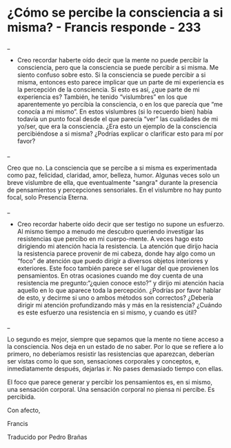 # ¿Cómo se percibe la consciencia a si misma? - Francis responde - 233

_

- Creo recordar haberte o&iacute;do decir que la mente no puede percibir la consciencia, pero que la consciencia se puede percibir a si misma. Me siento confuso sobre esto. Si la consciencia se puede percibir a si misma, entonces esto parece implicar que un parte de mi experiencia es la percepci&oacute;n de 
la consciencia. Si
 esto es as&iacute;, &iquest;que parte de mi experiencia es? Tambi&eacute;n, he tenido &ldquo;vislumbres&rdquo; en los que aparentemente yo percib&iacute;a la consciencia, o en los que parec&iacute;a que &ldquo;me conoc&iacute;a a mi mismo&rdquo;. En estos vislumbres (si lo recuerdo bien) hab&iacute;a todav&iacute;a un punto focal desde el que parec&iacute;a &ldquo;ver&rdquo; las cualidades de mi yo/ser, que era la consciencia. &iquest;Era esto un ejemplo de la consciencia percibi&eacute;ndose a si misma? &iquest;Podr&iacute;as explicar o clarificar esto para m&iacute; por favor? 

_

Creo que no. La consciencia que se percibe a si misma es experimentada como paz, felicidad, claridad, amor, belleza, humor. Algunas veces solo un breve vislumbre de ella, que eventualmente &quot;sangra&quot; durante la presencia de pensamientos y percepciones sensoriales. En el vislumbre no hay punto focal, solo Presencia Eterna.

_

- Creo recordar haberte o&iacute;do decir que ser testigo no supone un esfuerzo. Al mismo tiempo a menudo me descubro queriendo investigar las resistencias que percibo en mi cuerpo-mente. A veces hago esto dirigiendo mi atenci&oacute;n hacia 
la resistencia. La
 atenci&oacute;n que dirijo hacia la resistencia parece provenir de mi cabeza, donde hay algo como un &ldquo;foco&rdquo; de atenci&oacute;n que puedo dirigir a diversos objetos interiores y exteriores. Este foco tambi&eacute;n parece ser el lugar del que provienen los pensamientos. En otras ocasiones cuando me doy cuenta de una resistencia me pregunto:&ldquo;&iquest;quien conoce esto?&rdquo; y dirijo mi atenci&oacute;n hacia aquello en lo que aparece toda la percepci&oacute;n. &iquest;Podr&iacute;as por favor hablar de esto, y decirme si uno o ambos m&eacute;todos son correctos? &iquest;Deber&iacute;a dirigir mi atenci&oacute;n profundizando m&aacute;s y m&aacute;s en la resistencia? &iquest;Cu&aacute;ndo es este esfuerzo una resistencia en si mismo, y cuando es &uacute;til?

_

Lo segundo es mejor, siempre que sepamos que la mente no tiene acceso a 
la consciencia. Nos
 deja en un estado de no saber. Por lo que se refiere a lo primero, no deber&iacute;amos resistir las resistencias que aparezcan, deber&iacute;an ser vistas como lo que son, sensaciones corporales y conceptos, e, inmediatamente despu&eacute;s, dejarlas ir. No pases demasiado tiempo con ellas. 

El foco que parece generar y percibir los pensamientos es, en si mismo, una sensaci&oacute;n corporal. Una sensaci&oacute;n corporal no piensa ni percibe. Es percibida.

Con afecto,

Francis

Traducido por Pedro Bra&ntilde;as

